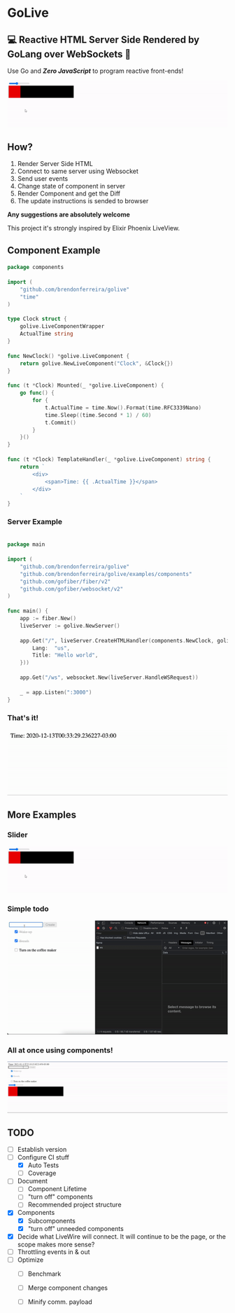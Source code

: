 # GoLive 
## 💻 Reactive HTML Server Side Rendered by GoLang over WebSockets 🚀
Use Go and ***Zero JavaScript*** to program reactive front-ends!

![](examples/slider/slider.gif)

## How?
1. Render Server Side HTML 
2. Connect to same server using Websocket 
3. Send user events
4. Change state of component in server
5. Render Component and get the Diff
6. The update instructions is sended to browser


**Any suggestions are absolutely welcome**

This project it's strongly inspired by Elixir Phoenix LiveView.

## Component Example
```go
package components 

import (
	"github.com/brendonferreira/golive"
	"time"
)

type Clock struct {
	golive.LiveComponentWrapper
	ActualTime string
}

func NewClock() *golive.LiveComponent {
	return golive.NewLiveComponent("Clock", &Clock{})
}

func (t *Clock) Mounted(_ *golive.LiveComponent) {
	go func() {
		for {
			t.ActualTime = time.Now().Format(time.RFC3339Nano)
			time.Sleep((time.Second * 1) / 60)
			t.Commit()
		}
	}()
}

func (t *Clock) TemplateHandler(_ *golive.LiveComponent) string {
	return `
		<div>
			<span>Time: {{ .ActualTime }}</span>
		</div>
	`
}
```

### Server Example
```go
  
package main

import (
	"github.com/brendonferreira/golive"
	"github.com/brendonferreira/golive/examples/components"
	"github.com/gofiber/fiber/v2"
	"github.com/gofiber/websocket/v2"
)

func main() {
	app := fiber.New()
	liveServer := golive.NewServer()

	app.Get("/", liveServer.CreateHTMLHandler(components.NewClock, golive.PageContent{
		Lang:  "us",
		Title: "Hello world",
	}))

	app.Get("/ws", websocket.New(liveServer.HandleWSRequest))

	_ = app.Listen(":3000")
}
```

### That's it!
![](examples/clock/demo.gif)

## More Examples

### Slider
![](examples/slider/slider.gif)

### Simple todo
![](examples/todo/todo.gif)

### All at once using components!
![](examples/all_at_once/all_at_once.gif)


## TODO
 - [ ] Establish version
 - [ ] Configure CI stuff
    - [x] Auto Tests
    - [ ] Coverage
 - [ ] Document
    - [ ] Component Lifetime
    - [ ] "turn off" components
    - [ ] Recommended project structure
 - [x] Components
    - [x] Subcomponents
    - [x] "turn off" unneeded components
 - [x] Decide what LiveWire will connect. It will continue to be the page, or the scope makes more sense?
 - [ ] Throttling events in & out 
 - [ ] Optimize
    - [ ] Benchmark
    - [ ] Merge component changes
    - [ ] Minify comm. payload

